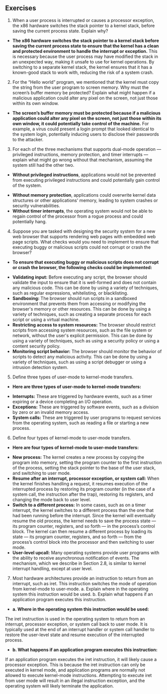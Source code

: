 ## Exercises
1. When a user process is interrupted or causes a processor exception, the x86
hardware switches the stack pointer to a kernel stack, before saving the current
process state. Explain why?

- **The x86 hardware switches the stack pointer to a kernel stack before saving the current process state to ensure that the kernel has a clean and protected environment to handle the interrupt or exception.**
  This is necessary because the user process may have modified the stack in an unexpected way, making it unsafe to use for kernel operations. By switching to a separate kernel stack, the kernel ensures that it has a known-good stack to work with, reducing the risk of a system crash.

2. For the “Hello world” program, we mentioned that the kernel must copy the string from the user program to screen memory. Why must the screen’s buffer memory be protected? Explain what might happen if a malicious application could alter any pixel on the screen, not just those within its own window.
- **The screen’s buffer memory must be protected because if a malicious application could alter any pixel on the screen, not just those within its own window, it could potentially take control of the machine.** For example, a virus could present a login prompt that looked identical to the system login, potentially inducing users to disclose their passwords to the attacker.

3. For each of the three mechanisms that supports dual-mode operation — privileged instructions, memory protection, and timer interrupts — explain what might go wrong without that mechanism, assuming the system still had the other two.
- **Without privileged instructions**, applications would not be prevented from executing privileged instructions and could potentially gain control of the system.
* **Without memory protection**, applications could overwrite kernel data structures or other applications' memory, leading to system crashes or security vulnerabilities.
* **Without timer interrupts**, the operating system would not be able to regain control of the processor from a rogue process and could potentially hang.

4. Suppose you are tasked with designing the security system for a new web browser that supports rendering web pages with embedded web page scripts. What checks would you need to implement to ensure that executing buggy or malicious scripts could not corrupt or crash the browser?
- **To ensure that executing buggy or malicious scripts does not corrupt or crash the browser, the following checks could be implemented:**
* **Validating input:** Before executing any script, the browser should validate the input to ensure that it is well-formed and does not contain any malicious code. This can be done by using a variety of techniques, such as regular expressions, whitelisting, or blacklisting.
* **Sandboxing:** The browser should run scripts in a sandboxed environment that prevents them from accessing or modifying the browser's memory or other resources. This can be done by using a variety of techniques, such as creating a separate process for each script or using a virtual machine.
* **Restricting access to system resources:** The browser should restrict scripts from accessing system resources, such as the file system or network, without the user's explicit permission. This can be done by using a variety of techniques, such as using a security policy or using a content security policy.
* **Monitoring script behavior:** The browser should monitor the behavior of scripts to detect any malicious activity. This can be done by using a variety of techniques, such as using a script debugger or using a intrusion detection system.
  
5. Define three types of user-mode to kernel-mode transfers.
- **Here are three types of user-mode to kernel-mode transfers:**

* **Interrupts:** These are triggered by hardware events, such as a timer expiring or a device completing an I/O operation.
* **Exceptions:** These are triggered by software events, such as a division by zero or an invalid memory access.
* **System calls:** These are triggered by user programs to request services from the operating system, such as reading a file or starting a new process.
  
6. Define four types of kernel-mode to user-mode transfers.
- **Here are four types of kernel-mode to user-mode transfers:**

* **New process:** The kernel creates a new process by copying the program into memory, setting the program counter to the first instruction of the process, setting the stack pointer to the base of the user stack, and switching to user mode.
* **Resume after an interrupt, processor exception, or system call:** When the kernel finishes handling a request, it resumes execution of the interrupted process by restoring its program counter (in the case of a system call, the instruction after the trap), restoring its registers, and changing the  mode back to user level.
* **Switch to a different process:** In some cases, such as on a timer interrupt, the kernel switches to a different process than the one that had been running before the interrupt. Since the kernel will eventually resume the old process, the kernel needs to save the process state — its program counter, registers, and so forth — in the process’s control block. The kernel can then resume a different process by loading its state — its program counter, registers, and so forth — from the process’s control block into the processor and then switching to user mode.
* **User-level upcall:** Many operating systems provide user programs with the ability to receive asynchronous notification of events. The mechanism, which we describe in Section 2.8, is similar to kernel interrupt handling, except at user level.

7. Most hardware architectures provide an instruction to return from an interrupt, such as iret. This instruction switches the mode of operation from kernel-mode to user-mode.
  a. Explain where in the operating system this instruction would be used.
  b. Explain what happens if an application program executes this instruction.
  - **a. Where in the operating system this instruction would be used:**
   
  The iret instruction is used in the operating system to return from an interrupt, processor exception, or system call back to user mode. It is typically used at the end of an interrupt handler or system call handler to restore the user-level state and resume execution of the interrupted process.
  
  - **b. What happens if an application program executes this instruction:**
  
  If an application program executes the iret instruction, it will likely cause a processor exception. This is because the iret instruction can only be executed in kernel mode, and application programs are normally not allowed to execute kernel-mode instructions. Attempting to execute iret from user mode will result in an illegal instruction exception, and the operating system will likely terminate the application.

